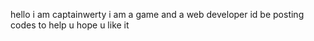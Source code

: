 hello i am captainwerty i am a game and a web developer 
id be posting codes to help u
hope u like it

